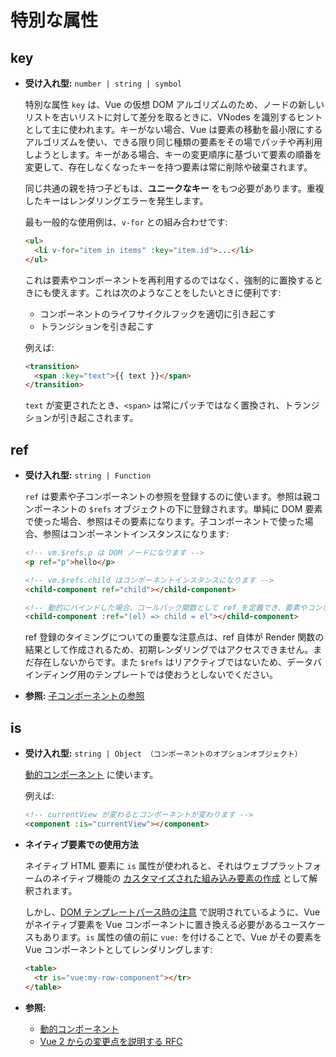 # 特別な属性

## key

- **受け入れ型:** `number | string | symbol`

  特別な属性 `key` は、Vue の仮想 DOM アルゴリズムのため、ノードの新しいリストを古いリストに対して差分を取るときに、VNodes を識別するヒントとして主に使われます。キーがない場合、Vue は要素の移動を最小限にするアルゴリズムを使い、できる限り同じ種類の要素をその場でパッチや再利用しようとします。キーがある場合、キーの変更順序に基づいて要素の順番を変更して、存在しなくなったキーを持つ要素は常に削除や破棄されます。

  同じ共通の親を持つ子どもは、**ユニークなキー** をもつ必要があります。重複したキーはレンダリングエラーを発生します。

  最も一般的な使用例は、`v-for` との組み合わせです:

  ```html
  <ul>
    <li v-for="item in items" :key="item.id">...</li>
  </ul>
  ```

  これは要素やコンポーネントを再利用するのではなく、強制的に置換するときにも使えます。これは次のようなことをしたいときに便利です:

  - コンポーネントのライフサイクルフックを適切に引き起こす
  - トランジションを引き起こす

  例えば:

  ```html
  <transition>
    <span :key="text">{{ text }}</span>
  </transition>
  ```

  `text` が変更されたとき、`<span>` は常にパッチではなく置換され、トランジションが引き起こされます。

## ref

- **受け入れ型:** `string | Function`

  `ref` は要素や子コンポーネントの参照を登録するのに使います。参照は親コンポーネントの `$refs` オブジェクトの下に登録されます。単純に DOM 要素で使った場合、参照はその要素になります。子コンポーネントで使った場合、参照はコンポーネントインスタンスになります:

  ```html
  <!-- vm.$refs.p は DOM ノードになります -->
  <p ref="p">hello</p>

  <!-- vm.$refs.child はコンポーネントインスタンスになります -->
  <child-component ref="child"></child-component>

  <!-- 動的にバインドした場合、コールバック関数として ref を定義でき、要素やコンポーネントインスタンスを明示的に渡すことができます -->
  <child-component :ref="(el) => child = el"></child-component>
  ```

  ref 登録のタイミングについての重要な注意点は、ref 自体が Render 関数の結果として作成されるため、初期レンダリングではアクセスできません。まだ存在しないからです。また `$refs` はリアクティブではないため、データバインディング用のテンプレートでは使おうとしないでください。

- **参照:** [子コンポーネントの参照](../guide/component-template-refs.html)

## is

- **受け入れ型:** `string | Object （コンポーネントのオプションオブジェクト）`

  [動的コンポーネント](../guide/component-dynamic-async.html) に使います。

  例えば:

  ```html
  <!-- currentView が変わるとコンポーネントが変わります -->
  <component :is="currentView"></component>
  ```

- **ネイティブ要素での使用方法** <Badge text="3.1+" />

  ネイティブ HTML 要素に `is` 属性が使われると、それはウェブプラットフォームのネイティブ機能の [カスタマイズされた組み込み要素の作成](https://html.spec.whatwg.org/multipage/custom-elements.html#custom-elements-customized-builtin-example) として解釈されます。

  しかし、[DOM テンプレートパース時の注意](/guide/component-basics.html#dom-テンプレートパース時の注意) で説明されているように、Vue がネイティブ要素を Vue コンポーネントに置き換える必要があるユースケースもあります。`is` 属性の値の前に `vue:` を付けることで、Vue がその要素を Vue コンポーネントとしてレンダリングします:

  ```html
  <table>
    <tr is="vue:my-row-component"></tr>
  </table>
  ```

- **参照:**
  - [動的コンポーネント](../guide/component-dynamic-async.html)
  - [Vue 2 からの変更点を説明する RFC](https://github.com/vuejs/rfcs/blob/master/active-rfcs/0027-custom-elements-interop.md#customized-built-in-elements)
